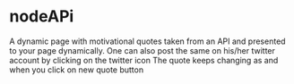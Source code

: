 # nodeAPi

A dynamic page with motivational quotes taken from an API and presented to your page dynamically.
One can also post the same on his/her twitter account by clicking on the twitter icon
The quote keeps changing as and when you click on new quote button 


